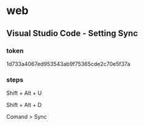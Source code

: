 # web

## Visual Studio Code - Setting Sync
### token
1d733a4067ed953543ab9f75365cde2c70e5f37a
### steps
Shift + Alt + U

Shift + Alt + D

Comand > Sync
